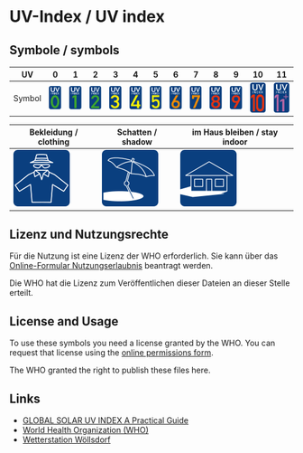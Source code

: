 # UV-Index / UV index

## Symbole / symbols

UV | 0 | 1 | 2 | 3 | 4 | 5 | 6 | 7 | 8 | 9 | 10 | 11 |
---|---|---|---|---|---|---|---|---|---|---|----|----|
Symbol | ![0](C_UV00.svg) | ![0](C_UV01.svg) | ![1](C_UV02.svg) | ![1](C_UV03.svg) | ![1](C_UV04.svg) | ![1](C_UV05.svg) | ![1](C_UV06.svg) | ![1](C_UV07.svg) | ![1](C_UV08.svg) | ![1](C_UV09.svg) | ![1](C_UV10.svg) | ![1](C_UV11.svg) |

Bekleidung / clothing | Schatten / shadow | im Haus bleiben / stay indoor
----------------------|-------------------|------------------------------
![clothing](C_UVclothing.svg) | ![shadow](C_UVshadow.svg) | ![indoor](C_UVindoor.svg)

## Lizenz und Nutzungsrechte

Für die Nutzung ist eine Lizenz der WHO erforderlich. Sie kann über das
[Online-Formular Nutzungserlaubnis](https://www.who.int/about/policies/publishing/permissions)
beantragt werden.

Die WHO hat die Lizenz zum Veröffentlichen dieser Dateien an dieser Stelle
erteilt.

## License and Usage

To use these symbols you need a license granted by the WHO. You can request
that license using the 
[online permissions form](https://www.who.int/about/policies/publishing/permissions).

The WHO granted the right to publish these files here.

## Links

* [GLOBAL SOLAR UV INDEX A Practical Guide](https://iris.who.int/bitstream/handle/10665/42459/9241590076.pdf?sequence=1)
* [World Health Organization (WHO)](https://www.who.int)
* [Wetterstation Wöllsdorf](https://www.woellsdorf-wetter.de)
